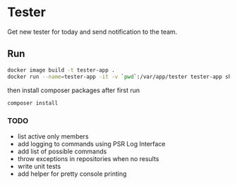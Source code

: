 # Tester

Get new tester for today and send notification to the team.

## Run

```bash
docker image build -t tester-app .
docker run --name=tester-app -it -v `pwd`:/var/app/tester tester-app sh
```

then install composer packages after first run

```bash
composer install
```

### TODO

* list active only members
* add logging to commands using PSR Log Interface
* add list of possible commands
* throw exceptions in repositories when no results
* write unit tests
* add helper for pretty console printing
